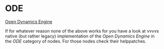 # ODE


<a href="http://www.ode.org/" class="extURL" target="_blank">Open Dynamics Engine</a>  


If for whatever reason none of the above works for you have a look at vvvvs native (but rather legacy) implementation of the *Open Dynamics Engine* in the *ODE* category of nodes. For those nodes check their helppatches.   
